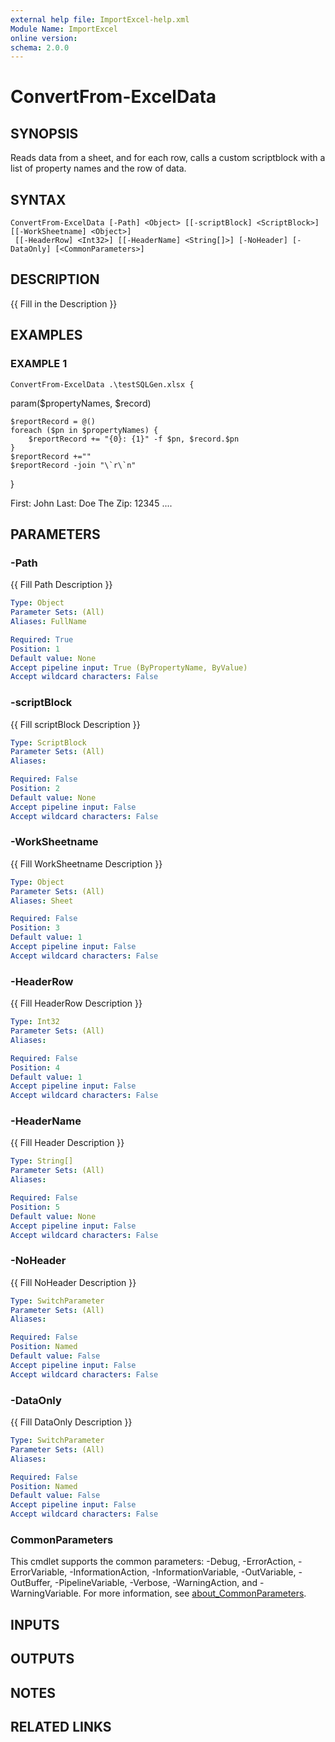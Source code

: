 ```yaml
---
external help file: ImportExcel-help.xml
Module Name: ImportExcel
online version:
schema: 2.0.0
---
```


# ConvertFrom-ExcelData

## SYNOPSIS
Reads data from a sheet, and for each row, calls a custom scriptblock with a list of property names and the row of data.

## SYNTAX

```
ConvertFrom-ExcelData [-Path] <Object> [[-scriptBlock] <ScriptBlock>] [[-WorkSheetname] <Object>]
 [[-HeaderRow] <Int32>] [[-HeaderName] <String[]>] [-NoHeader] [-DataOnly] [<CommonParameters>]
```

## DESCRIPTION
{{ Fill in the Description }}

## EXAMPLES

### EXAMPLE 1
```
ConvertFrom-ExcelData .\testSQLGen.xlsx {
```

param($propertyNames, $record)

    $reportRecord = @()
    foreach ($pn in $propertyNames) {
        $reportRecord += "{0}: {1}" -f $pn, $record.$pn
    }
    $reportRecord +=""
    $reportRecord -join "\`r\`n"
}

First: John
Last: Doe
The Zip: 12345
....

## PARAMETERS

### -Path
{{ Fill Path Description }}

```yaml
Type: Object
Parameter Sets: (All)
Aliases: FullName

Required: True
Position: 1
Default value: None
Accept pipeline input: True (ByPropertyName, ByValue)
Accept wildcard characters: False
```

### -scriptBlock
{{ Fill scriptBlock Description }}

```yaml
Type: ScriptBlock
Parameter Sets: (All)
Aliases:

Required: False
Position: 2
Default value: None
Accept pipeline input: False
Accept wildcard characters: False
```

### -WorkSheetname
{{ Fill WorkSheetname Description }}

```yaml
Type: Object
Parameter Sets: (All)
Aliases: Sheet

Required: False
Position: 3
Default value: 1
Accept pipeline input: False
Accept wildcard characters: False
```

### -HeaderRow
{{ Fill HeaderRow Description }}

```yaml
Type: Int32
Parameter Sets: (All)
Aliases:

Required: False
Position: 4
Default value: 1
Accept pipeline input: False
Accept wildcard characters: False
```

### -HeaderName
{{ Fill Header Description }}

```yaml
Type: String[]
Parameter Sets: (All)
Aliases:

Required: False
Position: 5
Default value: None
Accept pipeline input: False
Accept wildcard characters: False
```

### -NoHeader
{{ Fill NoHeader Description }}

```yaml
Type: SwitchParameter
Parameter Sets: (All)
Aliases:

Required: False
Position: Named
Default value: False
Accept pipeline input: False
Accept wildcard characters: False
```

### -DataOnly
{{ Fill DataOnly Description }}

```yaml
Type: SwitchParameter
Parameter Sets: (All)
Aliases:

Required: False
Position: Named
Default value: False
Accept pipeline input: False
Accept wildcard characters: False
```

### CommonParameters
This cmdlet supports the common parameters: -Debug, -ErrorAction, -ErrorVariable, -InformationAction, -InformationVariable, -OutVariable, -OutBuffer, -PipelineVariable, -Verbose, -WarningAction, and -WarningVariable. For more information, see [about_CommonParameters](http://go.microsoft.com/fwlink/?LinkID=113216).

## INPUTS

## OUTPUTS

## NOTES

## RELATED LINKS

